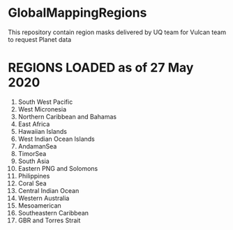 # GlobalMappingRegions


This repository contain region masks delivered by UQ team for Vulcan team to request Planet data



# REGIONS LOADED as of 27 May 2020
1. South West Pacific
2. West Micronesia
3. Northern Caribbean and Bahamas
4. East Africa
5. Hawaiian Islands
6. West Indian Ocean Islands
7. AndamanSea
8. TimorSea
9. South Asia
10. Eastern PNG and Solomons
11. Philippines
12. Coral Sea
13. Central Indian Ocean
14. Western Australia
15. Mesoamerican
16. Southeastern Caribbean
17. GBR and Torres Strait

